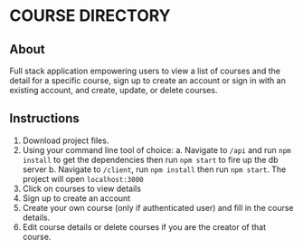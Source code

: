 # COURSE DIRECTORY

## About 

Full stack application empowering users to view a list of courses and the detail for a specific course, sign up to create an account or sign in with an existing account, and create, update, or delete courses.

## Instructions

1. Download project files. 
2. Using your command line tool of choice:
    a. Navigate to `/api` and run `npm install` to get the dependencies then run `npm start` to fire up the db server
    b. Navigate to `/client`, run `npm install` then run `npm start`. The project will open `localhost:3000`
3. Click on courses to view details
4. Sign up to create an account 
5. Create your own course (only if authenticated user) and fill in the course details.
6. Edit course details or delete courses if you are the creator of that course.